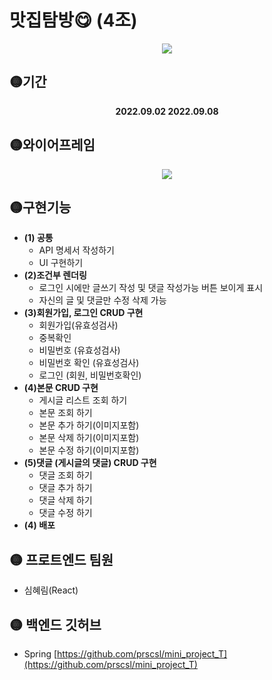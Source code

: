 # 맛집탐방😋 (4조)

<p align="center">
<img src="https://user-images.githubusercontent.com/108657283/189177347-9f0576b7-78ad-49da-ab4f-54bbb0c16f27.gif"/>
</p>

## 🟡기간
**<p align="center">2022.09.02 2022.09.08</p>**

## 🟡와이어프레임
<p align="center">

<img src="https://user-images.githubusercontent.com/108657283/189171671-4d1bd151-bc8f-4200-8ebf-1ca232c803d7.jpg"/>
</p>

## 🟡구현기능
 - **(1) 공통**
    - API 명세서 작성하기
    - UI 구현하기
 - **(2)조건부 렌더링**
    - 로그인 시에만 글쓰기 작성 및 댓글 작성가능 버튼 보이게 표시
    - 자신의 글 및 댓글만 수정 삭제 가능
 - **(3)회원가입, 로그인 CRUD 구현**
    - 회원가입(유효성검사)
    - 중복확인
    - 비밀번호 (유효성검사)
    - 비밀번호 확인 (유효성검사)
    - 로그인 (회원, 비밀번호확인)
- **(4)본문 CRUD 구현**
    - 게시글 리스트 조회 하기
    - 본문 조회 하기
    - 본문 추가 하기(이미지포함)
    - 본문 삭제 하기(이미지포함)
    - 본문 수정 하기(이미지포함)
- **(5)댓글 (게시글의 댓글) CRUD 구현**
    - 댓글 조회 하기
    - 댓글 추가 하기
    - 댓글 삭제 하기
    - 댓글 수정 하기
- **(4) 배포**

## 🟡 프로트엔드 팀원
 - 심혜림(React)

## 🟡 백엔드 깃허브
 - Spring 
[https://github.com/prscsl/mini_project_T](https://github.com/prscsl/mini_project_T)
